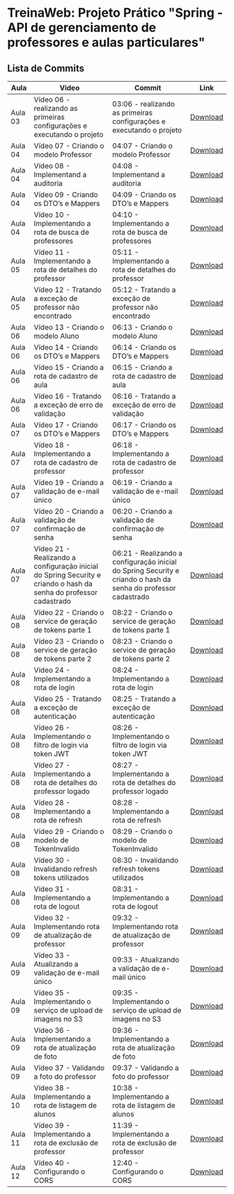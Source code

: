 # TreinaWeb: Projeto Prático "Spring - API de gerenciamento de professores e aulas particulares"

## Lista de Commits

| Aula    | Video                                                                                                             | Commit                                                                                                         | Link                                                                                                                                     |
| ------- | ----------------------------------------------------------------------------------------------------------------- | -------------------------------------------------------------------------------------------------------------- | ---------------------------------------------------------------------------------------------------------------------------------------- |
| Aula 03 | Vídeo 06 - realizando as primeiras configurações e executando o projeto                                           | 03:06 - realizando as primeiras configurações e executando o projeto                                           | [Download](https://github.com/treinaweb/treinaweb-projeto-pratico-spring-hyperprof/archive/483e12d3feaa6b07064182aa8227dd4526e4d46a.zip) |
| Aula 04 | Vídeo 07 - Criando o modelo Professor                                                                             | 04:07 - Criando o modelo Professor                                                                             | [Download](https://github.com/treinaweb/treinaweb-projeto-pratico-spring-hyperprof/archive/2a8a52761e208d678d7a58728453ee894a174a1f.zip) |
| Aula 04 | Vídeo 08 - Implementand a auditoria                                                                               | 04:08 - Implementand a auditoria                                                                               | [Download](https://github.com/treinaweb/treinaweb-projeto-pratico-spring-hyperprof/archive/5392eac3d3e9c87b119bfc0cc325822c0cb19d13.zip) |
| Aula 04 | Vídeo 09 - Criando os DTO’s e Mappers                                                                             | 04:09 - Criando os DTO’s e Mappers                                                                             | [Download](https://github.com/treinaweb/treinaweb-projeto-pratico-spring-hyperprof/archive/1b70e27ee269fa1cac07c328558f9f881f7d0b34.zip) |
| Aula 04 | Vídeo 10 - Implementando a rota de busca de professores                                                           | 04:10 - Implementando a rota de busca de professores                                                           | [Download](https://github.com/treinaweb/treinaweb-projeto-pratico-spring-hyperprof/archive/3a9bac70745efa2b0c3b4795a259bfea86d97836.zip) |
| Aula 05 | Vídeo 11 - Implementando a rota de detalhes do professor                                                          | 05:11 - Implementando a rota de detalhes do professor                                                          | [Download](https://github.com/treinaweb/treinaweb-projeto-pratico-spring-hyperprof/archive/3822040687ef1e9a12fcf4de29e0238d3dfbc492.zip) |
| Aula 05 | Vídeo 12 - Tratando a exceção de professor não encontrado                                                         | 05:12 - Tratando a exceção de professor não encontrado                                                         | [Download](https://github.com/treinaweb/treinaweb-projeto-pratico-spring-hyperprof/archive/ea361b98d76a977b2e7aece15d28f7291ccfdf3f.zip) |
| Aula 06 | Vídeo 13 - Criando o modelo Aluno                                                                                 | 06:13 - Criando o modelo Aluno                                                                                 | [Download](https://github.com/treinaweb/treinaweb-projeto-pratico-spring-hyperprof/archive/d5e89af400294443e7401004e96269ba30fe21b5.zip) |
| Aula 06 | Vídeo 14 - Criando os DTO’s e Mappers                                                                             | 06:14 - Criando os DTO’s e Mappers                                                                             | [Download](https://github.com/treinaweb/treinaweb-projeto-pratico-spring-hyperprof/archive/97a06829a810af30a442897a5b10b5cb6336540b.zip) |
| Aula 06 | Vídeo 15 - Criando a rota de cadastro de aula                                                                     | 06:15 - Criando a rota de cadastro de aula                                                                     | [Download](https://github.com/treinaweb/treinaweb-projeto-pratico-spring-hyperprof/archive/ff951740b8558025c57c416a94a51e67d34b190f.zip) |
| Aula 06 | Vídeo 16 - Tratando a exceção de erro de validação                                                                | 06:16 - Tratando a exceção de erro de validação                                                                | [Download](https://github.com/treinaweb/treinaweb-projeto-pratico-spring-hyperprof/archive/db159b4fb4207249254ae39259d67191f69e4606.zip) |
| Aula 07 | Vídeo 17 - Criando os DTO’s e Mappers                                                                             | 06:17 - Criando os DTO’s e Mappers                                                                             | [Download](https://github.com/treinaweb/treinaweb-projeto-pratico-spring-hyperprof/archive/2b8e2adee64047e193de61739e07b0cd25e10ae7.zip) |
| Aula 07 | Vídeo 18 - Implementando a rota de cadastro de professor                                                          | 06:18 - Implementando a rota de cadastro de professor                                                          | [Download](https://github.com/treinaweb/treinaweb-projeto-pratico-spring-hyperprof/archive/d4fd610f72c37abf5f3b48aa57606d414e635b07.zip) |
| Aula 07 | Vídeo 19 - Criando a validação de e-mail único                                                                    | 06:19 - Criando a validação de e-mail único                                                                    | [Download](https://github.com/treinaweb/treinaweb-projeto-pratico-spring-hyperprof/archive/bef48139d2c1b8c6135fa62cbb3efa083718c256.zip) |
| Aula 07 | Vídeo 20 - Criando a validação de confirmação de senha                                                            | 06:20 - Criando a validação de confirmação de senha                                                            | [Download](https://github.com/treinaweb/treinaweb-projeto-pratico-spring-hyperprof/archive/3b758ef04ad087e754f3ad4ed8b759b942a9fea3.zip) |
| Aula 07 | Vídeo 21 - Realizando a configuração inicial do Spring Security e criando o hash da senha do professor cadastrado | 06:21 - Realizando a configuração inicial do Spring Security e criando o hash da senha do professor cadastrado | [Download](https://github.com/treinaweb/treinaweb-projeto-pratico-spring-hyperprof/archive/7bc127d71336188a687c5de0bb84ef834be10bfe.zip) |
| Aula 08 | Vídeo 22 - Criando o service de geração de tokens parte 1                                                         | 08:22 - Criando o service de geração de tokens parte 1                                                         | [Download](https://github.com/treinaweb/treinaweb-projeto-pratico-spring-hyperprof/archive/00ccea6ac61e593c835d24b976e666ec23070309.zip) |
| Aula 08 | Vídeo 23 - Criando o service de geração de tokens parte 2                                                         | 08:23 - Criando o service de geração de tokens parte 2                                                         | [Download](https://github.com/treinaweb/treinaweb-projeto-pratico-spring-hyperprof/archive/5eba7ecfcb64d1d25250d26b9e70c6b523d47839.zip) |
| Aula 08 | Vídeo 24 - Implementando a rota de login                                                                          | 08:24 - Implementando a rota de login                                                                          | [Download](https://github.com/treinaweb/treinaweb-projeto-pratico-spring-hyperprof/archive/701a8077609f4ac18744f21807b47991084b74e0.zip) |
| Aula 08 | Vídeo 25 - Tratando a exceção de autenticação                                                                     | 08:25 - Tratando a exceção de autenticação                                                                     | [Download](https://github.com/treinaweb/treinaweb-projeto-pratico-spring-hyperprof/archive/d5a358bf6a6f75ace9c57ebb1e5b189f68d165a4.zip) |
| Aula 08 | Vídeo 26 - Implementando o filtro de login via token JWT                                                          | 08:26 - Implementando o filtro de login via token JWT                                                          | [Download](https://github.com/treinaweb/treinaweb-projeto-pratico-spring-hyperprof/archive/c1f7868cba0ec91c98ab2df2b73a0c153fd4c6d1.zip) |
| Aula 08 | Vídeo 27 - Implementando a rota de detalhes do professor logado                                                   | 08:27 - Implementando a rota de detalhes do professor logado                                                   | [Download](https://github.com/treinaweb/treinaweb-projeto-pratico-spring-hyperprof/archive/35ae168e7e790567306342f2923510be3ee24962.zip) |
| Aula 08 | Vídeo 28 - Implementando a rota de refresh                                                                        | 08:28 - Implementando a rota de refresh                                                                        | [Download](https://github.com/treinaweb/treinaweb-projeto-pratico-spring-hyperprof/archive/f6f843b00547f929c58dc75df59b3ed4e75511fe.zip) |
| Aula 08 | Vídeo 29 - Criando o modelo de TokenInvalido                                                                      | 08:29 - Criando o modelo de TokenInvalido                                                                      | [Download](https://github.com/treinaweb/treinaweb-projeto-pratico-spring-hyperprof/archive/932daa0c339caa865039e2d6637c7bbb7362292c.zip) |
| Aula 08 | Vídeo 30 - Invalidando refresh tokens utilizados                                                                  | 08:30 - Invalidando refresh tokens utilizados                                                                  | [Download](https://github.com/treinaweb/treinaweb-projeto-pratico-spring-hyperprof/archive/f5a4bcc48f60f6f59ebfb4bd410c9e82aaec9247.zip) |
| Aula 08 | Vídeo 31 - Implementando a rota de logout                                                                         | 08:31 - Implementando a rota de logout                                                                         | [Download](https://github.com/treinaweb/treinaweb-projeto-pratico-spring-hyperprof/archive/df1cc622f943d80a8db6e153585a17933786e97f.zip) |
| Aula 09 | Vídeo 32 - Implementando rota de atualização de professor                                                         | 09:32 - Implementando rota de atualização de professor                                                         | [Download](https://github.com/treinaweb/treinaweb-projeto-pratico-spring-hyperprof/archive/9f15342e0755e145b7eafdc21523f7be439f09df.zip) |
| Aula 09 | Vídeo 33 - Atualizando a validação de e-mail único                                                                | 09:33 - Atualizando a validação de e-mail único                                                                | [Download](https://github.com/treinaweb/treinaweb-projeto-pratico-spring-hyperprof/archive/27b08ef26fb42b01bf468518fa1a246b233228bd.zip) |
| Aula 09 | Vídeo 35 - Implementando o serviço de upload de imagens no S3                                                     | 09:35 - Implementando o serviço de upload de imagens no S3                                                     | [Download](https://github.com/treinaweb/treinaweb-projeto-pratico-spring-hyperprof/archive/fab58cb6a9b4e6f48dbd036cf8c718a4621ac2bb.zip) |
| Aula 09 | Vídeo 36 - Implementando a rota de atualização de foto                                                            | 09:36 - Implementando a rota de atualização de foto                                                            | [Download](https://github.com/treinaweb/treinaweb-projeto-pratico-spring-hyperprof/archive/187fc9af81e57a1b087cc912bc60378b40942478.zip) |
| Aula 09 | Vídeo 37 - Validando a foto do professor                                                                          | 09:37 - Validando a foto do professor                                                                          | [Download](https://github.com/treinaweb/treinaweb-projeto-pratico-spring-hyperprof/archive/67d9c0984cec3464707e3ac367fd377d8242f8bc.zip) |
| Aula 10 | Vídeo 38 - Implementando a rota de listagem de alunos                                                             | 10:38 - Implementando a rota de listagem de alunos                                                             | [Download](https://github.com/treinaweb/treinaweb-projeto-pratico-spring-hyperprof/archive/19a10c88011656161364f23544b1a82f88c70681.zip) |
| Aula 11 | Vídeo 39 - Implementando a rota de exclusão de professor                                                          | 11:39 - Implementando a rota de exclusão de professor                                                          | [Download](https://github.com/treinaweb/treinaweb-projeto-pratico-spring-hyperprof/archive/c0381a86a6d58449940debb8cf344e80d1d28f4c.zip) |
| Aula 12 | Vídeo 40 - Configurando o CORS                                                                                    | 12:40 - Configurando o CORS                                                                                    | [Download](https://github.com/treinaweb/treinaweb-projeto-pratico-spring-hyperprof/archive/5fe0767a627daad0012ab6ef938c97285b281a65.zip) |
